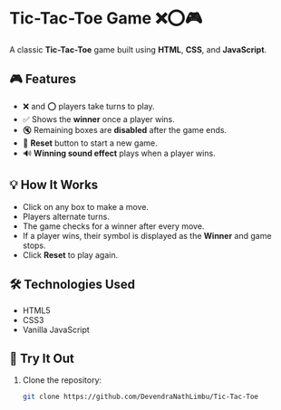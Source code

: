 # Tic-Tac-Toe Game ❌⭕🎮

A classic **Tic-Tac-Toe** game built using **HTML**, **CSS**, and **JavaScript**.

## 🎮 Features

- ❌ and ⭕ players take turns to play.
- ✅ Shows the **winner** once a player wins.
- 🔇 Remaining boxes are **disabled** after the game ends.
- 🔁 **Reset** button to start a new game.
- 🔊 **Winning sound effect** plays when a player wins.

## 💡 How It Works

- Click on any box to make a move.
- Players alternate turns.
- The game checks for a winner after every move.
- If a player wins, their symbol is displayed as the **Winner** and game stops.
- Click **Reset** to play again.

## 🛠️ Technologies Used

- HTML5
- CSS3
- Vanilla JavaScript

## 🧪 Try It Out

1. Clone the repository:
   ```bash
   git clone https://github.com/DevendraNathLimbu/Tic-Tac-Toe

